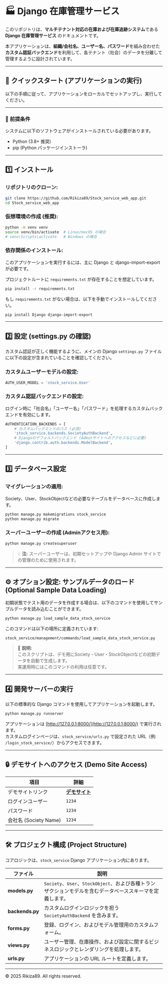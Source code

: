 # 🏭 Django 在庫管理サービス 

このリポジトリは、**マルチテナント対応の在庫および在庫追跡システム**である **Django 在庫管理サービス** のドキュメントです。

本アプリケーションは、**組織/会社名、ユーザー名、パスワード**を組み合わせた**カスタム認証バックエンド**を利用して、各テナント（社会）のデータを分離して管理するように設計されています。

---

## 🚀 クイックスタート (アプリケーションの実行)

以下の手順に従って、アプリケーションをローカルでセットアップし、実行してください。

---

### 🧩 前提条件

システムに以下のソフトウェアがインストールされている必要があります。

- Python (3.8+ 推奨)
- pip (Python パッケージインストーラ)

---

## 1️⃣ インストール

### リポジトリのクローン:

```bash
git clone https://github.com/Rikiza89/Stock_service_web_app.git
cd Stock_service_web_app
```

### 仮想環境の作成 (推奨):

```bash
python -m venv venv
source venv/bin/activate  # Linux/macOS の場合
# venv\Scripts\activate   # Windows の場合
```

### 依存関係のインストール:

このアプリケーションを実行するには、主に Django と django-import-export が必要です。

プロジェクトルートに `requirements.txt` が存在することを想定しています。

```bash
pip install -r requirements.txt
```

もし `requirements.txt` がない場合は、以下を手動でインストールしてください。

```bash
pip install Django django-import-export
```

---

## 2️⃣ 設定 (settings.py の確認)

カスタム認証が正しく機能するように、メインの Django `settings.py` ファイルに以下の設定が含まれていることを確認してください。

### カスタムユーザーモデルの設定:

```python
AUTH_USER_MODEL = 'stock_service.User'
```

### カスタム認証バックエンドの設定:

ログイン時に「社会名」「ユーザー名」「パスワード」を処理するカスタムバックエンドを有効にします。

```python
AUTHENTICATION_BACKENDS = [
    # カスタムバックエンドのパス (必須)
    'stock_service.backends.SocietyAuthBackend',
    # Djangoのデフォルトバックエンド (Adminサイトへのアクセスなどに必要)
    'django.contrib.auth.backends.ModelBackend',
]
```

---

## 3️⃣ データベース設定

### マイグレーションの適用:

Society、User、StockObjectなどの必要なテーブルをデータベースに作成します。

```bash
python manage.py makemigrations stock_service
python manage.py migrate
```

### スーパーユーザーの作成 (Adminアクセス用):

```bash
python manage.py createsuperuser
```

> 💡 **注:** スーパーユーザーは、初期セットアップや Django Admin サイトでの管理のために使用されます。

---

## ⚙️ オプション設定: サンプルデータのロード (Optional Sample Data Loading)

初期状態でテスト用のデータを作成する場合は、以下のコマンドを使用してサンプルデータを読み込むことができます。

```bash
python manage.py load_sample_data_stock_service
```

このコマンドは以下の場所に定義されています:

```
stock_service/management/commands/load_sample_data_stock_service.py
```

> 🧠 **説明:**  
> このスクリプトは、デモ用にSociety・User・StockObjectなどの初期データを自動で生成します。  
> 実運用時にはこのコマンドの利用は任意です。

---


## 4️⃣ 開発サーバーの実行

以下の標準的な Django コマンドを使用してアプリケーションを起動します。

```bash
python manage.py runserver
```

アプリケーションは [http://127.0.0.1:8000/](http://127.0.0.1:8000/) で実行されます。  
カスタムログインページは、`stock_service/urls.py` で設定された URL（例: `/login_stock_service/`）からアクセスできます。

---

## 🔒 デモサイトへのアクセス (Demo Site Access)

| 項目 | 詳細 |
|------|------|
| デモサイトリンク | **[デモサイト](https://rikiza.pythonanywhere.com/stock_service/login_stock_service/)** |
| ログインユーザー | `1234` |
| パスワード | `1234` |
| 会社名 (Society Name) | `1234` |

---

## 🛠 プロジェクト構成 (Project Structure)

コアロジックは、`stock_service` Django アプリケーション内にあります。

| ファイル | 説明 |
|-----------|------|
| **models.py** | `Society`、`User`、`StockObject`、および各種トランザクションモデルを含むデータベーススキーマを定義します。 |
| **backends.py** | カスタムログインロジックを担う `SocietyAuthBackend` を含みます。 |
| **forms.py** | 登録、ログイン、およびモデル管理用のカスタムフォーム。 |
| **views.py** | ユーザー管理、在庫操作、および設定に関するビジネスロジックとレンダリングを処理します。 |
| **urls.py** | アプリケーションの URL ルートを定義します。 |

---

© 2025 Rikiza89. All rights reserved.



